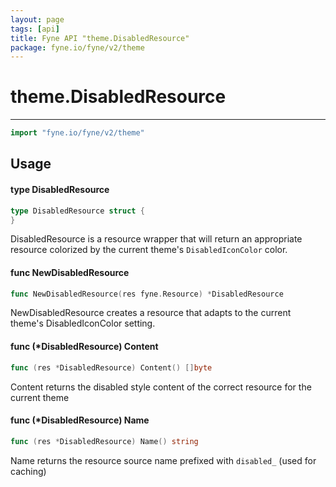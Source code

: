 ```yaml
---
layout: page
tags: [api]
title: Fyne API "theme.DisabledResource"
package: fyne.io/fyne/v2/theme
---
```


# theme.DisabledResource
---
```go
import "fyne.io/fyne/v2/theme"
```

## Usage

#### type DisabledResource

```go
type DisabledResource struct {
}
```

DisabledResource is a resource wrapper that will return an appropriate resource colorized by the current theme's `DisabledIconColor` color.

#### func  NewDisabledResource

```go
func NewDisabledResource(res fyne.Resource) *DisabledResource
```
NewDisabledResource creates a resource that adapts to the current theme's DisabledIconColor setting.

#### func (*DisabledResource) Content

```go
func (res *DisabledResource) Content() []byte
```
Content returns the disabled style content of the correct resource for the current theme

#### func (*DisabledResource) Name

```go
func (res *DisabledResource) Name() string
```
Name returns the resource source name prefixed with `disabled_` (used for caching)

